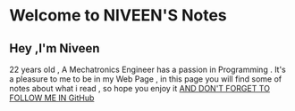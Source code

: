 # Welcome to NIVEEN'S Notes 
## Hey ,I'm Niveen 
22 years old , A Mechatronics Engineer has a passion in Programming .
It's a pleasure to me to be in my Web Page , in this page you will find some of notes about what i read , so hope you enjoy it 
[AND DON'T FORGET TO FOLLOW ME IN GitHub](https://github.com/NiveenAlSmadi) 

